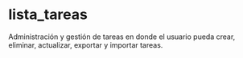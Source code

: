 # lista_tareas
Administración y gestión de tareas en donde el usuario pueda crear, eliminar, actualizar, exportar y importar tareas.
